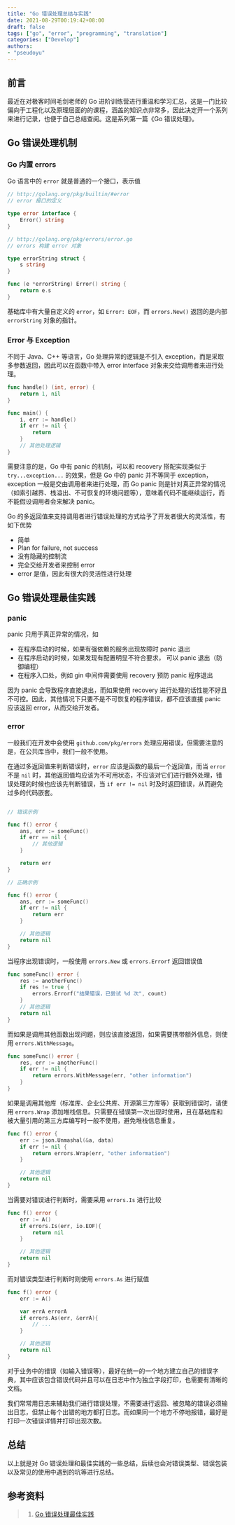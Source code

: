 ```yaml
---
title: "Go 错误处理总结与实践"
date: 2021-08-29T00:19:42+08:00
draft: false
tags: ["go", "error", "programming", "translation"]
categories: ["Develop"]
authors:
- "pseudoyu"
---
```


## 前言

最近在对极客时间毛剑老师的 Go 进阶训练营进行重温和学习汇总，这是一门比较偏向于工程化以及原理层面的的课程，涵盖的知识点非常多，因此决定开一个系列来进行记录，也便于自己总结查阅。这是系列第一篇《Go 错误处理》。

## Go 错误处理机制

### Go 内置 errors

Go 语言中的 `error` 就是普通的一个接口，表示值

```go
// http://golang.org/pkg/builtin/#error
// error 接口的定义

type error interface {
    Error() string
}

// http://golang.org/pkg/errors/error.go
// errors 构建 error 对象

type errorString struct {
    s string
}

func (e *errorString) Error() string {
    return e.s
}
```

基础库中有大量自定义的 `error`，如 `Error: EOF`，而 `errors.New()` 返回的是内部 `errorString` 对象的指针。

### Error 与 Exception

不同于 Java、C++ 等语言，Go 处理异常的逻辑是不引入 exception，而是采取多参数返回，因此可以在函数中带入 error interface 对象来交给调用者来进行处理。

```go
func handle() (int, error) {
    return 1, nil
}

func main() {
    i, err := handle()
    if err != nil {
        return
    }
    // 其他处理逻辑
}
```

需要注意的是，Go 中有 panic 的机制，可以和 recovery 搭配实现类似于 `try...exception...` 的效果，但是 Go 中的 panic 并不等同于 exception，exception 一般是交由调用者来进行处理，而 Go panic 则是针对真正异常的情况（如索引越界、栈溢出、不可恢复的环境问题等），意味着代码不能继续运行，而不能假设调用者会来解决 panic。

Go 的多返回值来支持调用者进行错误处理的方式给予了开发者很大的灵活性，有如下优势

- 简单
- Plan for failure, not success
- 没有隐藏的控制流
- 完全交给开发者来控制 error
- error 是值，因此有很大的灵活性进行处理

## Go 错误处理最佳实践

### panic

panic 只用于真正异常的情况，如

- 在程序启动的时候，如果有强依赖的服务出现故障时 panic 退出
- 在程序启动的时候，如果发现有配置明显不符合要求， 可以 panic 退出（防御编程）
- 在程序入口处，例如 gin 中间件需要使用 recovery 预防 panic 程序退出

因为 panic 会导致程序直接退出，而如果使用 recovery 进行处理的话性能不好且不可控。因此，其他情况下只要不是不可恢复的程序错误，都不应该直接 panic 应该返回 error，从而交给开发者。


### error

一般我们在开发中会使用 `github.com/pkg/errors` 处理应用错误，但需要注意的是，在公共库当中，我们一般不使用。

在通过多返回值来判断错误时，`error` 应该是函数的最后一个返回值，而当 `error` 不是 `nil` 时，其他返回值均应该为不可用状态，不应该对它们进行额外处理，错误处理的时候也应该先判断错误，当 `if err != nil` 时及时返回错误，从而避免过多的代码嵌套。

```go

// 错误示例

func f() error {
    ans, err := someFunc()
    if err == nil {
        // 其他逻辑
    }

    return err
}

// 正确示例

func f() error {
    ans, err := someFunc()
    if err != nil {
        return err
    }

    // 其他逻辑
    return nil
}
```

当程序出现错误时，一般使用 `errors.New` 或 `errors.Errorf` 返回错误值

```go
func someFunc() error {
    res := anotherFunc()
    if res != true {
        errors.Errorf("结果错误，已尝试 %d 次", count)
    }
    // 其他逻辑
    return nil
}
```

而如果是调用其他函数出现问题，则应该直接返回，如果需要携带额外信息，则使用 `errors.WithMessage`。

```go
func someFunc() error {
    res, err := anotherFunc()
    if err != nil {
        return errors.WithMessage(err, "other information")
    }
}
```

如果是调用其他库（标准库、企业公共库、开源第三方库等）获取到错误时，请使用 `errors.Wrap` 添加堆栈信息。只需要在错误第一次出现时使用，且在基础库和被大量引用的第三方库编写时一般不使用，避免堆栈信息重复。

```go
func f() error {
    err := json.Unmashal(&a, data)
    if err != nil {
        return errors.Wrap(err, "other information")
    }

    // 其他逻辑
    return nil
}
```

当需要对错误进行判断时，需要采用 `errors.Is` 进行比较

```go
func f() error {
    err := A()
    if errors.Is(err, io.EOF){
    	return nil
    }

    // 其他逻辑
    return nil
}
```

而对错误类型进行判断时则使用 `errors.As` 进行赋值

```go
func f() error {
    err := A()

    var errA errorA
    if errors.As(err, &errA){
    	// ...
    }

    // 其他逻辑
    return nil
}
```

对于业务中的错误（如输入错误等），最好在统一的一个地方建立自己的错误字典，其中应该包含错误代码并且可以在日志中作为独立字段打印，也需要有清晰的文档。

我们常常用日志来辅助我们进行错误处理，不需要进行返回、被忽略的错误必须输出日志，但禁止每个出错的地方都打日志。而如果同一个地方不停地报错，最好是打印一次错误详情并打印出现次数。

## 总结

以上就是对 Go 错误处理和最佳实践的一些总结，后续也会对错误类型、错误包装以及常见的使用中遇到的坑等进行总结。

## 参考资料

> 1. [Go 错误处理最佳实践](https://lailin.xyz/post/go-training-03.html)
